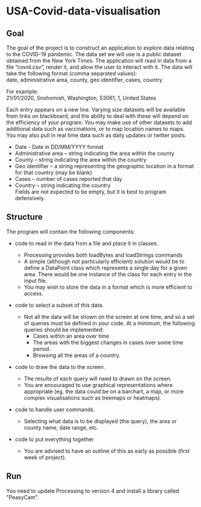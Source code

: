 # USA-Covid-data-visualisation

## Goal
The goal of the project is to construct an application to explore data relating to the COVID-19 pandemic. The data set we will use is a public dataset obtained from the New York Times. The application will read in data from a file “covid.csv”,
render it, and allow the user to interact with it. The data will take the following format (comma separated values):  
date, administrative area, county, geo identifier, cases, country  
  
For example:  
21/01/2020, Snohomish, Washington, 53061, 1, United States  
  
Each entry appears on a new line. Varying size datasets will be available from links on blackboard, and the ability to deal with these will depend on the efficiency of your program. You may make use of other datasets to add additional data such as vaccinations, or to map location names to maps. You may also pull in real time data such as daily updates or twitter posts.  
- Date - Date in DD/MM/YYYY format  
- Administrative area – string indicating the area within the county  
- County – string indicating the area within the country  
- Geo identifier – a string representing the geographic location in a format for that country (may be blank)  
- Cases – number of cases reported that day  
- Country – string indicating the country    
Fields are not expected to be empty, but it is best to program defensively.  
  
## Structure  
The program will contain the following components:  
- code to read in the data from a file and place it in classes.  
  - Processing provides both loadBytes and loadStrings commands  
  - A simple (although not particularly efficient) solution would be to define a DataPoint class which represents a single day for a given area. There would be one instance of the class for each entry in the input file.  
  - You may wish to store the data in a format which is more efficient to access.  
  
- code to select a subset of this data.  
  - Not all the data will be shown on the screen at one time, and so a set of queries must be defined in your code. At a minimum, the following queries should be implemented:  
    - Cases within an area over time
    - The areas with the biggest changes in cases over some time period.
    - Browsing all the areas of a country.
  
- code to draw the data to the screen.  
  - The results of each query will need to drawn on the screen.
  - You are encouraged to use graphical representations where appropriate (eg. the data could be on a barchart, a map, or more complex visualisations such as treemaps or heatmaps).  
  
- code to handle user commands.  
  - Selecting what data is to be displayed (the query), the area or county name, date range, etc.  
  
- code to put everything together  
  - You are advised to have an outline of this as early as possible (first week of project).   


## Run
You need to update Processing to version 4 and install a library called "PeasyCam".
